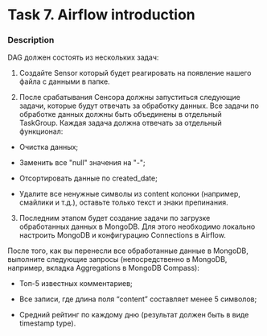 # Task 7. Airflow introduction

### Description
DAG должен состоять из нескольких задач:

1. Создайте Sensor который будет реагировать на появление нашего файла с данными в папке.

2. После срабатывания Сенсора должны запуститься следующие задачи, которые будут отвечать за обработку данных. Все задачи по обработке данных должны быть объединены в отдельный TaskGroup. Каждая задача должна отвечать за отдельный функционал:

* Очистка данных;

* Заменить все "null" значения на "-";

* Отсортировать данные по created_date;

* Удалите все ненужные символы из content колонки (например, смайлики и т.д.), оставьте только текст и знаки препинания.

3. Последним этапом будет создание задачи по загрузке обработанных данных в MongoDB. Для этого необходимо локально настроить MongoDB и конфигурацию Connections в Airflow.

После того, как вы перенесли все обработанные данные в MongoDB, выполните следующие запросы (непосредственно в MongoDB, например, вкладка Aggregations в MongoDB Compass):

* Топ-5 известных комментариев;

* Все записи, где длина поля “content” составляет менее 5 символов;

* Средний рейтинг по каждому дню (результат должен быть в виде timestamp type).
